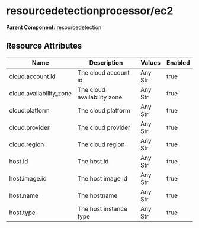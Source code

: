 [comment]: <> (Code generated by mdatagen. DO NOT EDIT.)

# resourcedetectionprocessor/ec2

**Parent Component:** resourcedetection

## Resource Attributes

| Name | Description | Values | Enabled |
| ---- | ----------- | ------ | ------- |
| cloud.account.id | The cloud account id | Any Str | true |
| cloud.availability_zone | The cloud availability zone | Any Str | true |
| cloud.platform | The cloud platform | Any Str | true |
| cloud.provider | The cloud provider | Any Str | true |
| cloud.region | The cloud region | Any Str | true |
| host.id | The host.id | Any Str | true |
| host.image.id | The host image id | Any Str | true |
| host.name | The hostname | Any Str | true |
| host.type | The host instance type | Any Str | true |
